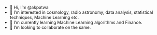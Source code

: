 - 👋 Hi, I’m @akpatwa
- 👀 I’m interested in cosmology, radio astronomy, data analysis, statistical techniques, Machine Learning etc.
- 🌱 I’m currently learning Machine Learning algorithms and Finance.
- 💞️ I’m looking to collaborate on the same.


<!---
- 📫 How to reach me 
akpatwa/akpatwa is a ✨ special ✨ repository because its `README.md` (this file) appears on your GitHub profile.
You can click the Preview link to take a look at your changes.
--->
